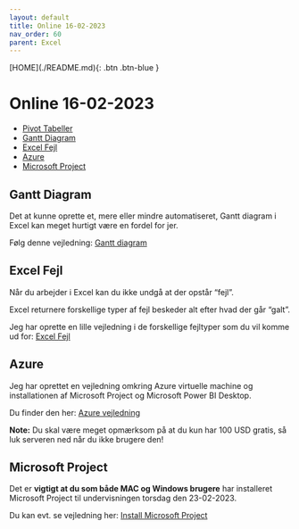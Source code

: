 ```yaml
---
layout: default
title: Online 16-02-2023
nav_order: 60
parent: Excel
---
```


<span class="fs-1">
[HOME](./README.md){: .btn .btn-blue }
</span>

# Online 16-02-2023

- [Pivot Tabeller](#pivot-tabeller)
- [Gantt Diagram](#gantt-diagram)
- [Excel Fejl](#excel-fejl)
- [Azure](#azure)
- [Microsoft Project](#microsoft-project)

## Gantt Diagram
Det at kunne oprette et, mere eller mindre automatiseret, Gantt diagram i Excel kan meget hurtigt være en fordel for jer.

Følg denne vejledning: [Gantt diagram](./gantt.md)

## Excel Fejl
Når du arbejder i Excel kan du ikke undgå at der opstår “fejl”.

Excel returnere forskellige typer af fejl beskeder alt efter hvad der går “galt”.

Jeg har oprette en lille vejledning i de forskellige fejltyper som du vil komme ud for: [Excel Fejl](./excel_fejl.md)

## Azure
Jeg har oprettet en vejledning omkring Azure virtuelle machine og installationen af Microsoft Project og Microsoft Power BI Desktop.

Du finder den her: [Azure vejledning](../azure/README.md)

**Note:** Du skal være meget opmærksom på at du kun har 100 USD gratis, så luk serveren ned når du ikke brugere den!

## Microsoft Project
Det er **vigtigt at du som både MAC og Windows brugere** har installeret Microsoft Project til undervisningen torsdag den 23-02-2023.

Du kan evt. se vejledning her: [Install Microsoft Project](../azure/README.md#microsoft-project)

